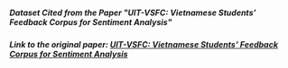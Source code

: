 ##### Dataset Cited from the Paper "UIT-VSFC: Vietnamese Students’ Feedback Corpus for Sentiment Analysis"
##### Link to the original paper: [UIT-VSFC: Vietnamese Students’ Feedback Corpus for Sentiment Analysis](https://ieeexplore.ieee.org/document/8573337)



